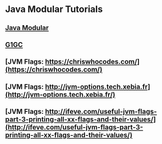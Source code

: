 # Java Modular Tutorials

## [Java Modular](./docs/JavaModular.md)
## [G1GC](./docs/G1GC.md)

## [JVM Flags: https://chriswhocodes.com/](https://chriswhocodes.com/)
## [JVM Flags: http://jvm-options.tech.xebia.fr](http://jvm-options.tech.xebia.fr/)
## [JVM Flags: http://ifeve.com/useful-jvm-flags-part-3-printing-all-xx-flags-and-their-values/](http://ifeve.com/useful-jvm-flags-part-3-printing-all-xx-flags-and-their-values/)